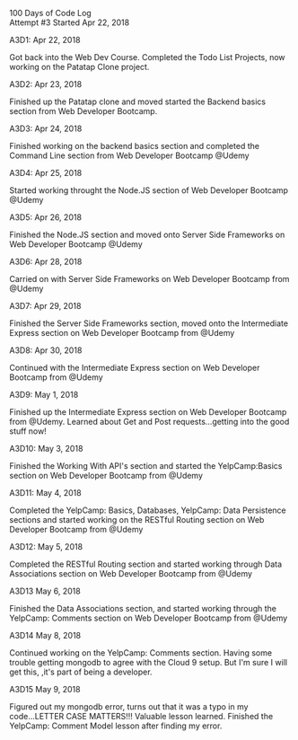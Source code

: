 100 Days of Code Log  
Attempt #3
Started Apr 22, 2018

A3D1: 
Apr 22, 2018

Got back into the Web Dev Course. Completed the Todo List Projects, now working on the Patatap Clone project. 

A3D2:
Apr 23, 2018

Finished up the Patatap clone and moved started the Backend basics section from Web Developer Bootcamp. 

A3D3:
Apr 24, 2018

Finished working on the backend basics section and completed  the Command Line section from Web Developer Bootcamp @Udemy 

A3D4:
Apr 25, 2018

Started working throught the Node.JS section of Web Developer Bootcamp @Udemy

A3D5:
Apr 26, 2018

Finished the Node.JS section and moved onto Server Side Frameworks on Web Developer Bootcamp @Udemy

A3D6:
Apr 28, 2018

Carried on with Server Side Frameworks on Web Developer Bootcamp from @Udemy

A3D7:
Apr 29, 2018

Finished the Server Side Frameworks section, moved onto the Intermediate Express section on Web Developer Bootcamp from @Udemy

A3D8: 
Apr 30, 2018

Continued with the Intermediate Express section on Web Developer Bootcamp from @Udemy

A3D9: 
May 1, 2018

Finished up the Intermediate Express section on Web Developer Bootcamp from @Udemy. Learned about Get and Post requests...getting into the good stuff now! 

A3D10:
May 3, 2018

Finished the Working With API's section and started the YelpCamp:Basics section on Web Developer Bootcamp from @Udemy

A3D11:
May 4, 2018

Completed the YelpCamp: Basics, Databases, YelpCamp: Data Persistence sections and started working on the RESTful Routing section on Web Developer Bootcamp from @Udemy

A3D12:
May 5, 2018

Completed the RESTful Routing section and started working through Data Associations section on Web Developer Bootcamp from @Udemy

A3D13
May 6, 2018

Finished the Data Associations section, and started working through the YelpCamp: Comments section on Web Developer Bootcamp from @Udemy

A3D14
May 8, 2018

Continued working on the YelpCamp: Comments section. Having some trouble getting mongodb to agree with the Cloud 9 setup. But I'm sure I will get this, ,it's part of being a developer. 

A3D15
May 9, 2018

Figured out my mongodb error, turns out that it was a typo in my code...LETTER CASE MATTERS!!! Valuable lesson learned. Finished the YelpCamp: Comment Model lesson after finding my error. 
